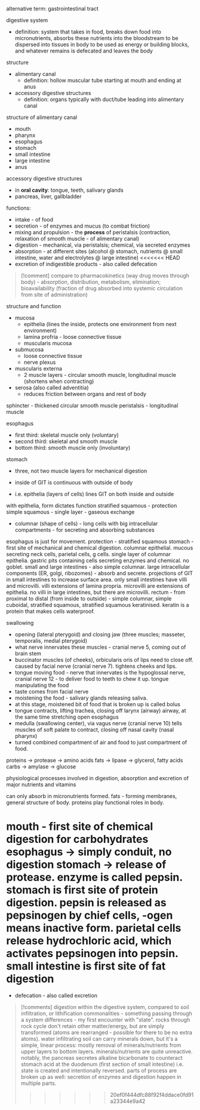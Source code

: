 alternative term: gastrointestinal tract

digestive system
- definition: system that takes in food, breaks down food into micronutrients, absorbs these nutrients into the bloodstream to be dispersed into tissues in body to be used as energy or building blocks, and whatever remains is defecated and leaves the body 

structure
- alimentary canal
	- definition: hollow muscular tube starting at mouth and ending at anus
- accessory digestive structures
	- definition: organs typically with duct/tube leading into alimentary canal

structure of alimentary canal
- mouth
- pharynx
- esophagus
- stomach
- small intestine
- large intestine
- anus

accessory digestive structures
- in **oral cavity**: tongue, teeth, salivary glands
- pancreas, liver, gallbladder

functions:
- intake - of food
- secretion - of enzymes and mucus (to combat friction)
- mixing and propulsion - the **process** of peristalsis (contraction, relaxation of smooth muscle - of alimentary canal)
- digestion - mechanical, via peristalsis; chemical, via secreted enzymes
- absorption - at different sites (alcohol @ stomach, nutrients @ small intestine, water and electrolytes @ large intestine)
<<<<<<< HEAD
- excretion of indigestible products - also called defecation

>[!comment]
>compare to pharmacokinetics (way drug moves through body) - absorption, distribution, metabolism, elimination; bioavailability (fraction of drug absorbed into systemic circulation from site of administration)

structure and function
- mucosa
	- epithelia (lines the inside, protects one environment from next environment)
	- lamina profria - loose connective tissue
	- muscularis mucosa
- submucosa
	- loose connective tissue
	- nerve plexus
- muscularis externa
	- 2 muscle layers - circular smooth muscle, longitudinal muscle (shortens when contracting)
- serosa (also called adventitia)
	- reduces friction between organs and rest of body

sphincter - thickened circular smooth muscle
peristalsis - longitudinal muscle

esophagus
- first third: skeletal muscle only (voluntary)
- second third: skeletal and smooth muscle
- bottom third: smooth muscle only (involuntary)

stomach
- three, not two muscle layers for mechanical digestion

- inside of GIT is continuous with outside of body
- i.e. epithelia (layers of cells) lines GIT on both inside and outside

with epithelia, form dictates function
stratified squamous - protection
simple squamous - single layer - gaseous exchange
- columnar (shape of cells) - long cells with big intracellular compartments - for secreting and absorbing substances

esophagus is just for movement. protection - stratified squamous
stomach - first site of mechanical and chemical digestion. columnar epithelial. mucous secreting neck cells, parietal cells, g cells. single layer of columnar epithelia. gastric pits containing cells secreting enzymes and chemical. no goblet.
small and large intestines - also simple columnar. large intracellular components (ER, golgi, ribozomes) - absorb and secrete. projections of GIT in small intestines to increase surface area. only small intestines have villi and microvilli. villi extensions of lamina propria. microvilli are extensions of epithelia. no villi in large intestines, but there are microvilli. 
rectum - from proximal to distal (from inside to outside) - simple columnar, simple cuboidal, stratified squamous, stratified squamous keratinised. keratin is a protein that makes cells waterproof.

swallowing
- opening (lateral pterygoid) and closing jaw (three muscles; masseter, temporalis, medial pterygoid)
- what nerve innervates these muscles - cranial nerve 5, coming out of brain stem
- buccinator muscles (of cheeks), orbicularis oris of lips need to close off. caused by facial nerve (cranial nerve 7). tightens cheeks and lips.
- tongue moving food - nerve that innervates is the hypoglossal nerve, cranial nerve 12 - to deliver food to teeth to chew it up. tongue manipulating the food
- taste comes from facial nerve
- moistening the food - salivary glands releasing saliva.
- at this stage, moistened bit of food that is broken up is called bolus
- tongue contracts, lifting trachea, closing off larynx (airway) airway, at the same time stretching  open esophagus
- medulla (swallowing center), via vagus nerve (cranial nerve 10) tells muscles of soft palate to contract, closing off nasal cavity (nasal pharynx)
- turned combined compartment of air and food to just compartment of food. 

proteins -> protease -> amino acids
fats -> lipase -> glycerol, fatty acids
carbs -> amylase -> glucose

physiological processes involved in digestion, absorption and excretion of major nutrients and vitamins

can only absorb in micronutrients formed.
fats - forming membranes, general structure of body. proteins play functional roles in body.

mouth - first site of chemical digestion for carbohydrates
esophagus -> simply conduit, no digestion
stomach -> release of protease. enzyme is called pepsin. stomach is first site of protein digestion. pepsin is released as pepsinogen by chief cells, -ogen means inactive form. parietal cells release hydrochloric acid, which activates pepsinogen into pepsin. 
small intestine is first site of fat digestion
=======
- defecation - also called excretion

>[!comments]
>digestion within the digestive system, compared to soil infiltration, or lithification
>commonalities - something passing through a system
>differences - my first encounter with "state". rocks through rock cycle don't retain other matter/energy, but are simply transformed (atoms are rearranged - possible for there to be no extra atoms). water infiltrating soil can carry minerals down, but it's a simple, linear process: mostly removal of minerals/nutrients from upper layers to bottom layers. minerals/nutrients are quite unreactive. notably, the pancreas secretes alkaline bicarbonate to counteract stomach acid at the duodenum (first section of small intestine) i.e. state is created and intentionally reversed. parts of process are broken up as well: secretion of enzymes and digestion happen in multiple parts.
>>>>>>> 20ef0f444dfc88f92f4ddace0fd91a23344e9a42

